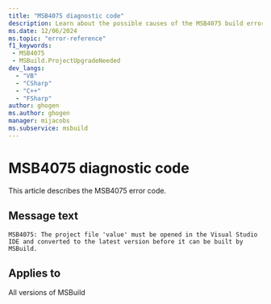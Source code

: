 ```yaml
---
title: "MSB4075 diagnostic code"
description: Learn about the possible causes of the MSB4075 build error, and get troubleshooting tips.
ms.date: 12/06/2024
ms.topic: "error-reference"
f1_keywords:
 - MSB4075
 - MSBuild.ProjectUpgradeNeeded
dev_langs:
  - "VB"
  - "CSharp"
  - "C++"
  - "FSharp"
author: ghogen
ms.author: ghogen
manager: mijacobs
ms.subservice: msbuild
---
```


# MSB4075 diagnostic code

<!-- :::ErrorDefinitionDescription::: -->
<!-- :::editable-content name="introDescription"::: -->
This article describes the MSB4075 error code.
<!-- :::editable-content-end::: -->

## Message text

`MSB4075: The project file 'value' must be opened in the Visual Studio IDE and converted to the latest version before it can be built by MSBuild.`

<!-- :::editable-content name="postOutputDescription"::: -->
<!--
{StrBegin="MSB4075: "}
-->
<!-- :::editable-content-end::: -->
<!-- :::ErrorDefinitionDescription-end::: -->

## Applies to

All versions of MSBuild

